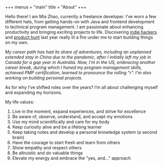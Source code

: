 +++
menus = "main"
title = "About"
+++

Hello there! I am Mia Zhao, currently a freelance developer. I’ve worn a few different hats, from getting hands-on with Java and frontend development to technical program management. I am passionate about enhancing productivity and bringing exciting projects to life. Discovering [indie hackers](https://www.indiehackers.com/) and [product hunt](https://www.producthunt.com/) last year really lit a fire under me to start building things on my own.

_My career path has had its share of adventures, including an unplanned extended stay in China due to the pandemic, after I initially left my job in Canada for a gap year in Australia. Now, I'm in the US, embracing another career break, during which I honed my program management skills, achieved PMP certification, learned to pronounce the rolling "r". I'm also working on building personal projects._

As for why I’ve shifted roles over the years? I’m all about challenging myself and expanding my horizons.

My life values:

1. Live in the moment, expand experiences, and strive for excellence
2. Be aware of, observe, understand, and accept my emotions
3. Use my mind scientifically and care for my body
4. Keep curiosity alive and be a lifelong learner
5. Keep taking notes and develop a personal knowledge system (a second brain)
6. Have the courage to start fresh and learn from others
7. Show empathy and respect others
8. Be altruistic and do valuable things
9. Elevate my energy and embrace the "yes, and..." approach
